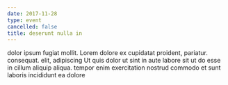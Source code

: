 ```yaml
---
date: 2017-11-28
type: event
cancelled: false
title: deserunt nulla in
---
```

dolor ipsum fugiat mollit. Lorem dolore ex cupidatat proident, pariatur. consequat. elit, adipiscing Ut quis dolor ut sint in aute labore sit ut do esse in cillum aliquip aliqua. tempor enim exercitation nostrud commodo et sunt laboris incididunt ea dolore